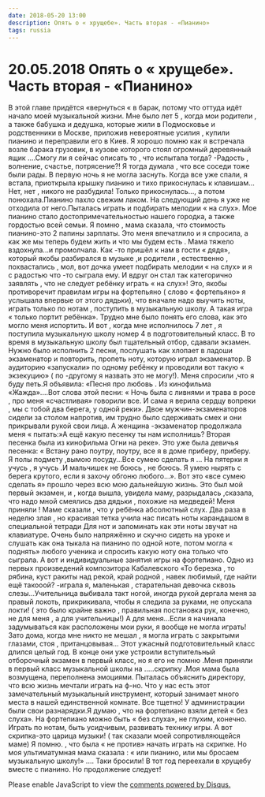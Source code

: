 ```yaml
---
date: 2018-05-20 13:00
description: Опять о « хрущебе». Часть вторая - «Пианино»
tags: russia
---
```

# 20.05.2018 Опять о « хрущебе». Часть вторая - «Пианино»

В этой главе придётся «вернуться « в барак, потому что  оттуда идёт начало моей музыкальной жизни. Мне было лет 5 , когда мои родители , а также бабушка и дедушка, которые жили в Подмосковье и родственники в Москве, приложив невероятные усилия , купили пианино и переправили его в Киев. Я хорошо помню как я встречала возле барака грузовик, в кузове которого стоял  огромный деревянный ящик ....Смогу ли я сейчас описать то , что испытала тогда? -Радость , волнение, счастье, потрясение?!  Я тогда думала , что все соседи тоже были  рады. В первую ночь я не могла заснуть. Когда все уже спали, я встала, приоткрыла крышку пианино и тихо прикоснулась к клавишам... Нет, нет , никого не разбудила! Только прикоснулась..., а потом понюхала.Пианино пахло свежим лаком. На следующий день я уже не отходила от него.Пыталась играть и подбирать мелодии « на слух». Мое пианино стало достопримечательностью нашего городка, а также гордостью всей семьи. Я помню , мама сказала, что стоимость пианино-это 2 папины зарплаты. Это меня впечатлило и я спросила, а как же мы теперь будем жить и что мы будем есть . Мама тяжело вздохнула...и промолчала. Как -то пришёл к нам в гости « дядя», который якобы разбирался в музыке ,и родители , естественно , похвастались , мол, вот дочка умеет подбирать мелодии « на слух» и я с радостью что -то сыграла ему.  И вдруг он стал так категорично заявлять , что не следует ребёнку играть « на слух»! Это, якобы противоречит правилам игры на фортепьяно ( слово « фортепьяно» я услышала впервые от этого дядьки), что вначале надо выучить ноты, играть только по нотам , поступить в музыкальную школу. А такая игра « только портит ребёнка». Трудно мне было понять его слова, как это могло меня испортить. И вот , когда мне исполнилось  7 лет , я поступила музыкальную школу номер 4 в подготовительный класс. В то время в музыкальную школу был тщательный отбор, сдавали экзамен. Нужно было исполнить 2 песни, послушать как хлопает в ладоши экзаменатор и повторить, пропеть ноту, которую играл экзаменатор. В аудиторию «запускали» по одному ребёнку и проводили вот такую « экзекуцию» ( по -другому я назвать это не могу!). Меня спросили ,что я буду петь.Я объявила: «Песня про любовь . Из кинофильма «Жажда»....Вот слова этой песни: « Ночь была с ливнями и трава в росе , про меня «счастливая» говорили все. И сама я верила сердцу вопреки , мы с тобой два берега, у одной реки». Двое мужчин-экзаменаторов сидели за столом напротив, им трудно было сдерживать смех и они прикрывали рукой свои лица. А женщина -экзаменатор продолжала меня « пытать:»А ещё какую песенку ты нам исполнишь? Вторая песенка была из кинофильма Огни на реке». Это уже была девичья песенка: « Встану рано поутру, поутру, все я в доме приберу, приберу. Я полы подмету ,вымою посуду...Все сумею сделать я ... На пятерки я учусь , я учусь .И мальчишек не боюсь , не боюсь. Я умею нырять с берега крутого, если я захочу обгоню любого...».     Вот это  «все сумею сделать я» прошло через всю мою дальнейшую жизнь. Это был мой первый экзамен, и , когда вышла, увидела маму, разрыдалась ,сказала, что надо мной смеялись два дядьки , похожие на медведей!  Меня приняли ! Маме сказали , что у ребёнка абсолютный слух. Два раза в неделю злая , но красивая тетка учила нас писать ноты карандашом в специальной тетради Для нот и запоминать как эти ноты звучат на клавиатуре. Очень было напряжённо и скучно сидеть на уроке и слушать как она тыкала на пианино по одной ноте, потом могла « поднять» любого ученика и спросить какую ноту она только что сыграла.  А вот и индивидуальные занятия игры на фортепиано. Одно из первых произведений композитора Кабалевского «То березка , то рябина, куст ракиты над рекой, край родной , навек любимый, где найти ещё такооой? -играла я, маленькая , старательная девочка сквозь слезы...Учительница выбивала такт  ногой, иногда рукой дергала меня за правый локоть, прикрикивала, чтобы я следила за руками, не опускала локти! ( это было крайне важно , правильная постановка рук, конечно, не для меня , а для учительницы!) А для меня...Если я начинала задумываться как расположены мои руки, я вообще не могла играть! Зато дома, когда мне никто не мешал , я могла играть с закрытыми глазами, стоя , пританцовывая... Этот ужасный подготовительный класс длился целый год. В конце они уже устроили вступительный отборочный экзамен в первый класс, но я его не помню .Меня приняли в первый класс музыкальной школы  на .....скрипку .Моя мама была возмущена, переполнена эмоциями. Пыталась объяснить директору, что всю жизнь мечтали играть на ф-но. Что у нас есть этот замечательный музыкальный инструмент, который занимает много места в нашей единственной комнате. Все тщетно! У администрации были свои разнарядки.Я думаю , что на фортепиано взяли детей « без слуха». На фортепиано можно быть « без слуха», не глухим, конечно. Играть по нотам, быть усидчивым, развивать технику игры. А вот скрипка-это царица музыки! ( так сказали моей сопротивляющейся маме) Я помню.  , что была « не против» начать играть на скрипке. Но моя ультиматумная мама сказала : « или пианино, или мы бросаем музыкальную школу!» .... Таки бросили! В тот год переехали в хрущебу вместе с пианино.           Но продолжение следует!

<div id="disqus_thread"></div>
<script>
    /**
    *  RECOMMENDED CONFIGURATION VARIABLES: EDIT AND UNCOMMENT THE SECTION BELOW TO INSERT DYNAMIC VALUES FROM YOUR PLATFORM OR CMS.
    *  LEARN WHY DEFINING THESE VARIABLES IS IMPORTANT: https://disqus.com/admin/universalcode/#configuration-variables    */
    /*
    var disqus_config = function () {
    this.page.url = PAGE_URL;  // Replace PAGE_URL with your page's canonical URL variable
    this.page.identifier = PAGE_IDENTIFIER; // Replace PAGE_IDENTIFIER with your page's unique identifier variable
    };
    */
    (function() { // DON'T EDIT BELOW THIS LINE
    var d = document, s = d.createElement('script');
    s.src = 'https://irina-blog-1.disqus.com/embed.js';
    s.setAttribute('data-timestamp', +new Date());
    (d.head || d.body).appendChild(s);
    })();
</script>
<noscript>Please enable JavaScript to view the <a href="https://disqus.com/?ref_noscript">comments powered by Disqus.</a></noscript>
